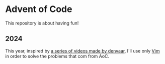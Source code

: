 # Advent of Code

This repository is about having fun!

## 2024

This year, inspired by [a series of videos made by denvaar][], I'll use only [Vim][] in order to solve the problems that com from AoC.

[Vim]: https://vim.org
[a series of videos made by denvaar]: https://www.youtube.com/playlist?list=PL6XBsLhMC_hmw8eKhlrC8k7FfmNzDLw80
